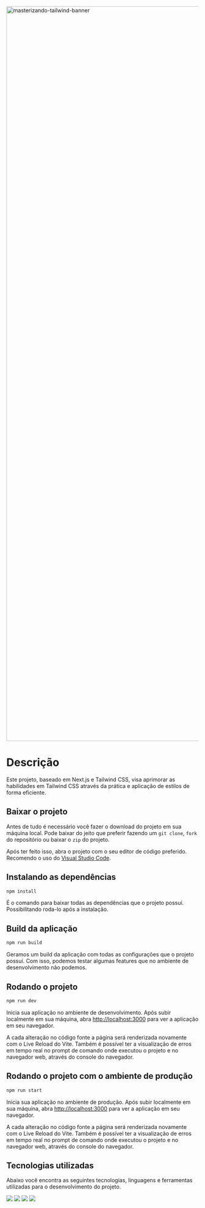 
<img width="1920" alt="masterizando-tailwind-banner" src="https://github.com/ivanrpassos/masterizando-o-tailwind/assets/62813966/54fe4eee-f3ab-4c39-a1d1-eadd995ce791">

# Descrição
Este projeto, baseado em Next.js e Tailwind CSS, visa aprimorar as habilidades em Tailwind CSS através da prática e aplicação de estilos de forma eficiente.


## Baixar o projeto
Antes de tudo é necessário você fazer o download do projeto em sua máquina local. Pode baixar do jeito que preferir fazendo um `git clone`, `fork` do repositório ou baixar o `zip` do projeto. 

Após ter feito isso, abra o projeto com o seu editor de código preferido. Recomendo o uso do [Visual Studio Code](https://code.visualstudio.com/).

## Instalando as dependências
```bash
npm install
```

É o comando para baixar todas as dependências que o projeto possuí. Possibilitando roda-lo 
após a instalação.

## Build da aplicação
```bash
npm run build
```
Geramos um build da aplicação com todas as configurações que o projeto possuí. Com isso, podemos testar algumas features que no ambiente de desenvolvimento não podemos.

## Rodando o projeto
```bash
npm run dev
```

Inicia sua aplicação no ambiente de desenvolvimento. Após subir localmente em sua máquina, abra  [http://localhost:3000](http://localhost:3000) para ver a aplicação em seu navegador.

A cada alteração no código fonte a página será renderizada novamente com o Live Reload do Vite. Também é possível ter a visualização de erros em tempo real no prompt de comando onde executou o projeto e no navegador web, através do console do navegador.

## Rodando o projeto com o ambiente de produção
```bash
npm run start
```

Inicia sua aplicação no ambiente de produção. Após subir localmente em sua máquina, abra  [http://localhost:3000](http://localhost:3000) para ver a aplicação em seu navegador.

A cada alteração no código fonte a página será renderizada novamente com o Live Reload do Vite. Também é possível ter a visualização de erros em tempo real no prompt de comando onde executou o projeto e no navegador web, através do console do navegador.

## Tecnologias utilizadas
Abaixo você encontra as seguintes tecnologias, linguagens e ferramentas utilizadas para o desenvolvimento do projeto.

<a href="https://nextjs.org/"><img src="https://img.shields.io/static/v1?label=&message=Next.js&color=161b22&style=for-the-badge&logo=next.js"/></a>
<a href="https://tailwindcss.com/"><img src="https://img.shields.io/static/v1?label=&message=Tailwind CSS&color=161b22&style=for-the-badge&logo=tailwindcss"/></a>
<a href="https://www.typescriptlang.org/"><img src="https://img.shields.io/static/v1?label=&message=Typescript&color=161b22&style=for-the-badge&logo=typescript"/></a>
<a href="https://www.figma.com/"><img src="https://img.shields.io/static/v1?label=&message=Figma&color=161b22&style=for-the-badge&logo=figma"/></a>
